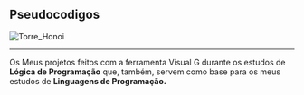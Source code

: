 ## Pseudocodigos
![Torre_Honoi](https://user-images.githubusercontent.com/105395581/177209324-682bcb3f-f06d-4c7c-b351-3b89f92392f6.png)
***
Os Meus projetos feitos com a ferramenta Visual G durante os estudos de **Lógica de Programação** que, também, servem como base para os meus estudos de **Linguagens de Programação.**
